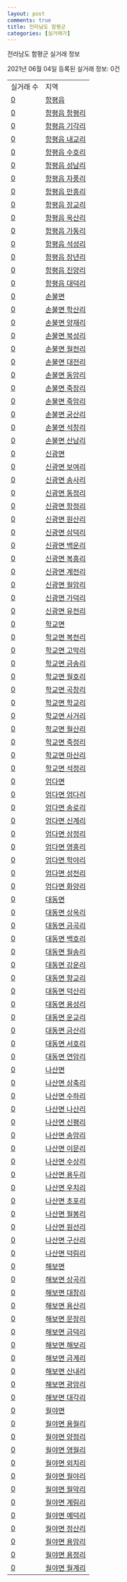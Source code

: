 ```yaml
---
layout: post
comments: true
title: 전라남도 함평군
categories: [실거래가]
---
```


전라남도 함평군 실거래 정보

2021년 06월 04일 등록된 실거래 정보: 0건


<table>
  <tr>
    <td>실거래 수</td>
    <td>지역</td>
  </tr>

  
  <tr>
    <td><a href="4686025000.html">0</a></td>
    <td><a href="4686025000.html">함평읍</a></td>
  </tr>
    

  <tr>
    <td><a href="4686025021.html">0</a></td>
    <td><a href="4686025021.html">함평읍 함평리</a></td>
  </tr>
    

  <tr>
    <td><a href="4686025022.html">0</a></td>
    <td><a href="4686025022.html">함평읍 기각리</a></td>
  </tr>
    

  <tr>
    <td><a href="4686025023.html">0</a></td>
    <td><a href="4686025023.html">함평읍 내교리</a></td>
  </tr>
    

  <tr>
    <td><a href="4686025024.html">0</a></td>
    <td><a href="4686025024.html">함평읍 수호리</a></td>
  </tr>
    

  <tr>
    <td><a href="4686025025.html">0</a></td>
    <td><a href="4686025025.html">함평읍 성남리</a></td>
  </tr>
    

  <tr>
    <td><a href="4686025026.html">0</a></td>
    <td><a href="4686025026.html">함평읍 자풍리</a></td>
  </tr>
    

  <tr>
    <td><a href="4686025027.html">0</a></td>
    <td><a href="4686025027.html">함평읍 만흥리</a></td>
  </tr>
    

  <tr>
    <td><a href="4686025028.html">0</a></td>
    <td><a href="4686025028.html">함평읍 장교리</a></td>
  </tr>
    

  <tr>
    <td><a href="4686025029.html">0</a></td>
    <td><a href="4686025029.html">함평읍 옥산리</a></td>
  </tr>
    

  <tr>
    <td><a href="4686025030.html">0</a></td>
    <td><a href="4686025030.html">함평읍 가동리</a></td>
  </tr>
    

  <tr>
    <td><a href="4686025031.html">0</a></td>
    <td><a href="4686025031.html">함평읍 석성리</a></td>
  </tr>
    

  <tr>
    <td><a href="4686025032.html">0</a></td>
    <td><a href="4686025032.html">함평읍 장년리</a></td>
  </tr>
    

  <tr>
    <td><a href="4686025033.html">0</a></td>
    <td><a href="4686025033.html">함평읍 진양리</a></td>
  </tr>
    

  <tr>
    <td><a href="4686025034.html">0</a></td>
    <td><a href="4686025034.html">함평읍 대덕리</a></td>
  </tr>
    

  <tr>
    <td><a href="4686031000.html">0</a></td>
    <td><a href="4686031000.html">손불면</a></td>
  </tr>
    

  <tr>
    <td><a href="4686031021.html">0</a></td>
    <td><a href="4686031021.html">손불면 학산리</a></td>
  </tr>
    

  <tr>
    <td><a href="4686031022.html">0</a></td>
    <td><a href="4686031022.html">손불면 양재리</a></td>
  </tr>
    

  <tr>
    <td><a href="4686031023.html">0</a></td>
    <td><a href="4686031023.html">손불면 북성리</a></td>
  </tr>
    

  <tr>
    <td><a href="4686031024.html">0</a></td>
    <td><a href="4686031024.html">손불면 월천리</a></td>
  </tr>
    

  <tr>
    <td><a href="4686031025.html">0</a></td>
    <td><a href="4686031025.html">손불면 대전리</a></td>
  </tr>
    

  <tr>
    <td><a href="4686031026.html">0</a></td>
    <td><a href="4686031026.html">손불면 동암리</a></td>
  </tr>
    

  <tr>
    <td><a href="4686031027.html">0</a></td>
    <td><a href="4686031027.html">손불면 죽장리</a></td>
  </tr>
    

  <tr>
    <td><a href="4686031028.html">0</a></td>
    <td><a href="4686031028.html">손불면 죽암리</a></td>
  </tr>
    

  <tr>
    <td><a href="4686031029.html">0</a></td>
    <td><a href="4686031029.html">손불면 궁산리</a></td>
  </tr>
    

  <tr>
    <td><a href="4686031030.html">0</a></td>
    <td><a href="4686031030.html">손불면 석창리</a></td>
  </tr>
    

  <tr>
    <td><a href="4686031031.html">0</a></td>
    <td><a href="4686031031.html">손불면 산남리</a></td>
  </tr>
    

  <tr>
    <td><a href="4686032000.html">0</a></td>
    <td><a href="4686032000.html">신광면</a></td>
  </tr>
    

  <tr>
    <td><a href="4686032021.html">0</a></td>
    <td><a href="4686032021.html">신광면 보여리</a></td>
  </tr>
    

  <tr>
    <td><a href="4686032022.html">0</a></td>
    <td><a href="4686032022.html">신광면 송사리</a></td>
  </tr>
    

  <tr>
    <td><a href="4686032023.html">0</a></td>
    <td><a href="4686032023.html">신광면 동정리</a></td>
  </tr>
    

  <tr>
    <td><a href="4686032024.html">0</a></td>
    <td><a href="4686032024.html">신광면 함정리</a></td>
  </tr>
    

  <tr>
    <td><a href="4686032025.html">0</a></td>
    <td><a href="4686032025.html">신광면 원산리</a></td>
  </tr>
    

  <tr>
    <td><a href="4686032026.html">0</a></td>
    <td><a href="4686032026.html">신광면 삼덕리</a></td>
  </tr>
    

  <tr>
    <td><a href="4686032027.html">0</a></td>
    <td><a href="4686032027.html">신광면 백운리</a></td>
  </tr>
    

  <tr>
    <td><a href="4686032028.html">0</a></td>
    <td><a href="4686032028.html">신광면 복흥리</a></td>
  </tr>
    

  <tr>
    <td><a href="4686032029.html">0</a></td>
    <td><a href="4686032029.html">신광면 계천리</a></td>
  </tr>
    

  <tr>
    <td><a href="4686032030.html">0</a></td>
    <td><a href="4686032030.html">신광면 월암리</a></td>
  </tr>
    

  <tr>
    <td><a href="4686032031.html">0</a></td>
    <td><a href="4686032031.html">신광면 가덕리</a></td>
  </tr>
    

  <tr>
    <td><a href="4686032032.html">0</a></td>
    <td><a href="4686032032.html">신광면 유천리</a></td>
  </tr>
    

  <tr>
    <td><a href="4686033000.html">0</a></td>
    <td><a href="4686033000.html">학교면</a></td>
  </tr>
    

  <tr>
    <td><a href="4686033021.html">0</a></td>
    <td><a href="4686033021.html">학교면 복천리</a></td>
  </tr>
    

  <tr>
    <td><a href="4686033022.html">0</a></td>
    <td><a href="4686033022.html">학교면 고막리</a></td>
  </tr>
    

  <tr>
    <td><a href="4686033023.html">0</a></td>
    <td><a href="4686033023.html">학교면 금송리</a></td>
  </tr>
    

  <tr>
    <td><a href="4686033024.html">0</a></td>
    <td><a href="4686033024.html">학교면 월호리</a></td>
  </tr>
    

  <tr>
    <td><a href="4686033025.html">0</a></td>
    <td><a href="4686033025.html">학교면 곡창리</a></td>
  </tr>
    

  <tr>
    <td><a href="4686033026.html">0</a></td>
    <td><a href="4686033026.html">학교면 학교리</a></td>
  </tr>
    

  <tr>
    <td><a href="4686033027.html">0</a></td>
    <td><a href="4686033027.html">학교면 사거리</a></td>
  </tr>
    

  <tr>
    <td><a href="4686033028.html">0</a></td>
    <td><a href="4686033028.html">학교면 월산리</a></td>
  </tr>
    

  <tr>
    <td><a href="4686033029.html">0</a></td>
    <td><a href="4686033029.html">학교면 죽정리</a></td>
  </tr>
    

  <tr>
    <td><a href="4686033030.html">0</a></td>
    <td><a href="4686033030.html">학교면 마산리</a></td>
  </tr>
    

  <tr>
    <td><a href="4686033031.html">0</a></td>
    <td><a href="4686033031.html">학교면 석정리</a></td>
  </tr>
    

  <tr>
    <td><a href="4686034000.html">0</a></td>
    <td><a href="4686034000.html">엄다면</a></td>
  </tr>
    

  <tr>
    <td><a href="4686034021.html">0</a></td>
    <td><a href="4686034021.html">엄다면 엄다리</a></td>
  </tr>
    

  <tr>
    <td><a href="4686034022.html">0</a></td>
    <td><a href="4686034022.html">엄다면 송로리</a></td>
  </tr>
    

  <tr>
    <td><a href="4686034023.html">0</a></td>
    <td><a href="4686034023.html">엄다면 신계리</a></td>
  </tr>
    

  <tr>
    <td><a href="4686034024.html">0</a></td>
    <td><a href="4686034024.html">엄다면 삼정리</a></td>
  </tr>
    

  <tr>
    <td><a href="4686034025.html">0</a></td>
    <td><a href="4686034025.html">엄다면 영흥리</a></td>
  </tr>
    

  <tr>
    <td><a href="4686034026.html">0</a></td>
    <td><a href="4686034026.html">엄다면 학야리</a></td>
  </tr>
    

  <tr>
    <td><a href="4686034027.html">0</a></td>
    <td><a href="4686034027.html">엄다면 성천리</a></td>
  </tr>
    

  <tr>
    <td><a href="4686034028.html">0</a></td>
    <td><a href="4686034028.html">엄다면 화양리</a></td>
  </tr>
    

  <tr>
    <td><a href="4686035000.html">0</a></td>
    <td><a href="4686035000.html">대동면</a></td>
  </tr>
    

  <tr>
    <td><a href="4686035021.html">0</a></td>
    <td><a href="4686035021.html">대동면 상옥리</a></td>
  </tr>
    

  <tr>
    <td><a href="4686035022.html">0</a></td>
    <td><a href="4686035022.html">대동면 금곡리</a></td>
  </tr>
    

  <tr>
    <td><a href="4686035023.html">0</a></td>
    <td><a href="4686035023.html">대동면 백호리</a></td>
  </tr>
    

  <tr>
    <td><a href="4686035024.html">0</a></td>
    <td><a href="4686035024.html">대동면 월송리</a></td>
  </tr>
    

  <tr>
    <td><a href="4686035025.html">0</a></td>
    <td><a href="4686035025.html">대동면 강운리</a></td>
  </tr>
    

  <tr>
    <td><a href="4686035026.html">0</a></td>
    <td><a href="4686035026.html">대동면 향교리</a></td>
  </tr>
    

  <tr>
    <td><a href="4686035027.html">0</a></td>
    <td><a href="4686035027.html">대동면 덕산리</a></td>
  </tr>
    

  <tr>
    <td><a href="4686035028.html">0</a></td>
    <td><a href="4686035028.html">대동면 용성리</a></td>
  </tr>
    

  <tr>
    <td><a href="4686035029.html">0</a></td>
    <td><a href="4686035029.html">대동면 운교리</a></td>
  </tr>
    

  <tr>
    <td><a href="4686035030.html">0</a></td>
    <td><a href="4686035030.html">대동면 금산리</a></td>
  </tr>
    

  <tr>
    <td><a href="4686035031.html">0</a></td>
    <td><a href="4686035031.html">대동면 서호리</a></td>
  </tr>
    

  <tr>
    <td><a href="4686035032.html">0</a></td>
    <td><a href="4686035032.html">대동면 연암리</a></td>
  </tr>
    

  <tr>
    <td><a href="4686036000.html">0</a></td>
    <td><a href="4686036000.html">나산면</a></td>
  </tr>
    

  <tr>
    <td><a href="4686036021.html">0</a></td>
    <td><a href="4686036021.html">나산면 삼축리</a></td>
  </tr>
    

  <tr>
    <td><a href="4686036022.html">0</a></td>
    <td><a href="4686036022.html">나산면 수하리</a></td>
  </tr>
    

  <tr>
    <td><a href="4686036023.html">0</a></td>
    <td><a href="4686036023.html">나산면 나산리</a></td>
  </tr>
    

  <tr>
    <td><a href="4686036024.html">0</a></td>
    <td><a href="4686036024.html">나산면 신평리</a></td>
  </tr>
    

  <tr>
    <td><a href="4686036025.html">0</a></td>
    <td><a href="4686036025.html">나산면 송암리</a></td>
  </tr>
    

  <tr>
    <td><a href="4686036026.html">0</a></td>
    <td><a href="4686036026.html">나산면 이문리</a></td>
  </tr>
    

  <tr>
    <td><a href="4686036027.html">0</a></td>
    <td><a href="4686036027.html">나산면 수상리</a></td>
  </tr>
    

  <tr>
    <td><a href="4686036028.html">0</a></td>
    <td><a href="4686036028.html">나산면 용두리</a></td>
  </tr>
    

  <tr>
    <td><a href="4686036029.html">0</a></td>
    <td><a href="4686036029.html">나산면 우치리</a></td>
  </tr>
    

  <tr>
    <td><a href="4686036030.html">0</a></td>
    <td><a href="4686036030.html">나산면 초포리</a></td>
  </tr>
    

  <tr>
    <td><a href="4686036031.html">0</a></td>
    <td><a href="4686036031.html">나산면 월봉리</a></td>
  </tr>
    

  <tr>
    <td><a href="4686036032.html">0</a></td>
    <td><a href="4686036032.html">나산면 원선리</a></td>
  </tr>
    

  <tr>
    <td><a href="4686036033.html">0</a></td>
    <td><a href="4686036033.html">나산면 구산리</a></td>
  </tr>
    

  <tr>
    <td><a href="4686036034.html">0</a></td>
    <td><a href="4686036034.html">나산면 덕림리</a></td>
  </tr>
    

  <tr>
    <td><a href="4686037000.html">0</a></td>
    <td><a href="4686037000.html">해보면</a></td>
  </tr>
    

  <tr>
    <td><a href="4686037021.html">0</a></td>
    <td><a href="4686037021.html">해보면 상곡리</a></td>
  </tr>
    

  <tr>
    <td><a href="4686037022.html">0</a></td>
    <td><a href="4686037022.html">해보면 대창리</a></td>
  </tr>
    

  <tr>
    <td><a href="4686037023.html">0</a></td>
    <td><a href="4686037023.html">해보면 용산리</a></td>
  </tr>
    

  <tr>
    <td><a href="4686037024.html">0</a></td>
    <td><a href="4686037024.html">해보면 문장리</a></td>
  </tr>
    

  <tr>
    <td><a href="4686037025.html">0</a></td>
    <td><a href="4686037025.html">해보면 금덕리</a></td>
  </tr>
    

  <tr>
    <td><a href="4686037026.html">0</a></td>
    <td><a href="4686037026.html">해보면 해보리</a></td>
  </tr>
    

  <tr>
    <td><a href="4686037027.html">0</a></td>
    <td><a href="4686037027.html">해보면 금계리</a></td>
  </tr>
    

  <tr>
    <td><a href="4686037028.html">0</a></td>
    <td><a href="4686037028.html">해보면 산내리</a></td>
  </tr>
    

  <tr>
    <td><a href="4686037029.html">0</a></td>
    <td><a href="4686037029.html">해보면 광암리</a></td>
  </tr>
    

  <tr>
    <td><a href="4686037030.html">0</a></td>
    <td><a href="4686037030.html">해보면 대각리</a></td>
  </tr>
    

  <tr>
    <td><a href="4686038000.html">0</a></td>
    <td><a href="4686038000.html">월야면</a></td>
  </tr>
    

  <tr>
    <td><a href="4686038021.html">0</a></td>
    <td><a href="4686038021.html">월야면 용월리</a></td>
  </tr>
    

  <tr>
    <td><a href="4686038022.html">0</a></td>
    <td><a href="4686038022.html">월야면 양정리</a></td>
  </tr>
    

  <tr>
    <td><a href="4686038023.html">0</a></td>
    <td><a href="4686038023.html">월야면 영월리</a></td>
  </tr>
    

  <tr>
    <td><a href="4686038024.html">0</a></td>
    <td><a href="4686038024.html">월야면 외치리</a></td>
  </tr>
    

  <tr>
    <td><a href="4686038025.html">0</a></td>
    <td><a href="4686038025.html">월야면 월야리</a></td>
  </tr>
    

  <tr>
    <td><a href="4686038026.html">0</a></td>
    <td><a href="4686038026.html">월야면 월악리</a></td>
  </tr>
    

  <tr>
    <td><a href="4686038027.html">0</a></td>
    <td><a href="4686038027.html">월야면 계림리</a></td>
  </tr>
    

  <tr>
    <td><a href="4686038028.html">0</a></td>
    <td><a href="4686038028.html">월야면 예덕리</a></td>
  </tr>
    

  <tr>
    <td><a href="4686038029.html">0</a></td>
    <td><a href="4686038029.html">월야면 정산리</a></td>
  </tr>
    

  <tr>
    <td><a href="4686038030.html">0</a></td>
    <td><a href="4686038030.html">월야면 용암리</a></td>
  </tr>
    

  <tr>
    <td><a href="4686038031.html">0</a></td>
    <td><a href="4686038031.html">월야면 용정리</a></td>
  </tr>
    

  <tr>
    <td><a href="4686038032.html">0</a></td>
    <td><a href="4686038032.html">월야면 월계리</a></td>
  </tr>
    


</table>
    